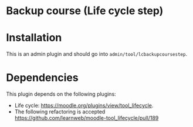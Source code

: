 # Backup course (Life cycle step)

Installation
============
This is an admin plugin and should go into ``admin/tool/lcbackupcoursestep``.

Dependencies
============
This plugin depends on the following plugins:
* Life cycle: https://moodle.org/plugins/view/tool_lifecycle.
* The following refactoring is accepted https://github.com/learnweb/moodle-tool_lifecycle/pull/189
